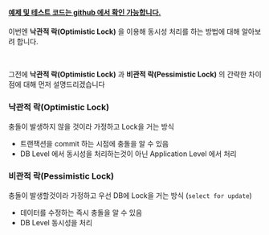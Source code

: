 #### [**예제 및 테스트 코드는 github 에서 확인 가능합니다.**](https://github.com/limwoobin/blog-code-example/tree/master/lock-example)

이번엔 **낙관적 락(Optimistic Lock)** 을 이용해 동시성 처리를 하는 방법에 대해 알아보려 합니다.

<br>

그전에 **낙관적 락(Optimistic Lock)** 과 **비관적 락(Pessimistic Lock)** 의 간략한 차이점에 대해 먼저 설명드리겠습니다

### **낙관적 락(Optimistic Lock)**

충돌이 발생하지 않을 것이라 가정하고 Lock을 거는 방식

- 트랜잭션을 commit 하는 시점에 충돌을 알 수 있음
- DB Level 에서 동시성을 처리하는것이 아닌 Application Level 에서 처리

### **비관적 락(Pessimistic Lock)**

충돌이 발생할것이라 가정하고 우선 DB에 Lock을 거는 방식 (`select for update`)

- 데이터를 수정하는 즉시 충돌을 알 수 있음
- DB Level 동시성을 처리

<br />
